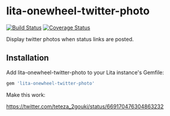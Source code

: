 # lita-onewheel-twitter-photo

[![Build Status](https://travis-ci.org/onewheelskyward/lita-onewheel-twitter-photo.png?branch=master)](https://travis-ci.org/onewheelskyward/lita-onewheel-twitter-photo)
[![Coverage Status](https://coveralls.io/repos/onewheelskyward/lita-onewheel-twitter-photo/badge.png)](https://coveralls.io/r/onewheelskyward/lita-onewheel-twitter-photo)

Display twitter photos when status links are posted.

## Installation

Add lita-onewheel-twitter-photo to your Lita instance's Gemfile:

``` ruby
gem 'lita-onewheel-twitter-photo'
```

Make this work: 

https://twitter.com/teteza_2gouki/status/669170476304863232
